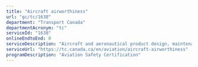 ```yaml
---
title: "Aircraft airworthiness"
url: "gc/tc/1638"
department: "Transport Canada"
departmentAcronym: "tc"
serviceId: "1638"
onlineEndtoEnd: 0
serviceDescription: "Aircraft and aeronautical product design, maintenance and manufacturing, service difficulty reporting."
serviceUrl: "https://tc.canada.ca/en/aviation/aircraft-airworthiness"
programDescription: "Aviation Safety Certification"
---
```

